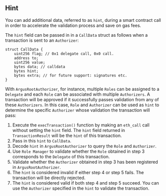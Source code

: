 
## Hint

You can add additional data, referred to as `hint`, during a smart contract call in order to accelerate the validation process and save on gas fees.

The `hint` field can be passed in in a `CallData` struct as follows when a transaction is sent to an `Authorizer`:

```solidity
struct CallData {
    uint256 flag; // 0x1 delegate call, 0x0 call.
    address to;
    uint256 value;
    bytes data; // calldata
    bytes hint;
    bytes extra; // for future support: signatures etc.
}
```

With `ArgusRootAuthorizer`, for instance, multiple `Roles` can be assigned to a `Delegate` and each `Role` can be associated with multiple `Authorizers`. A transaction will be approved if it successfully passes validation from any of these `Authorizers`. In this case, `Role` and `Authorizer` can be used as `hint` to determine the specific `Authorizer` whose validation the transaction will pass:

1. Execute the `execTransaction()` function by making an `eth_call` call without setting the `hint` field. The `hint` field returned in `TransactionResult` will be the `hint` of this transaction.
2. Pass in this `hint` to `CallData`.
3. Decode `hint` in `ArgusRootAuthorizer` to query the `Role` and `Authorizer`.
4. Use `Role Manager` to validate whether the `Role` obtained in step 3 corresponds to the `Delegate` of this transaction.
5. Validate whether the `Authorizer` obtained in step 3 has been registered in `ArgusRootAuthorizer`.
6. The `hint` is considered invalid if either step 4 or step 5 fails. The transaction will be directly rejected.
7. The `hint` is considered valid if both step 4 and step 5 succeed. You can use the `Authorizer` specified in the `hint` to validate the transaction.

